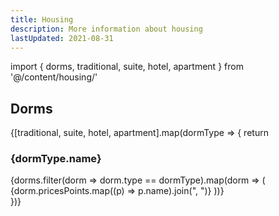 ```yaml
---
title: Housing
description: More information about housing
lastUpdated: 2021-08-31
---
```


import { dorms, traditional, suite, hotel, apartment } from '@/content/housing/'

## Dorms

{[traditional, suite, hotel, apartment].map(dormType => {
return <div key={dormType.slug} className="prose">

<h3>{dormType.name}</h3>
<section className="grid gap-base grid-cols-2 md:grid-cols-3">
{dorms.filter(dorm => dorm.type == dormType).map(dorm => (
  <Block 
    key={dorm.slug} 
    title={dorm.title} 
    href={`/housing/${dorm.slug}`}>
    {dorm.pricesPoints.map((p) => p.name).join(", ")}
  </Block>
))}
</section>
  </div>
})}
